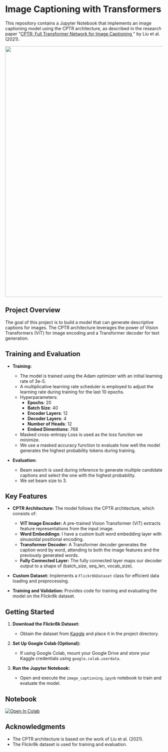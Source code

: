 # Image Captioning with Transformers

This repository contains a Jupyter Notebook that implements an image captioning model using the CPTR architecture, as described in the research paper "[CPTR: Full Transformer Network for Image Captioning
](https://arxiv.org/pdf/2101.10804)" by Liu et al. (2021).

<img src='https://media.licdn.com/dms/image/C4D12AQGA3qFX3peTbw/article-cover_image-shrink_720_1280/0/1648387317335?e=2147483647&v=beta&t=4VOpEV8ptM4B4Q0UTZJUWqv4QFQvIuCubBoQLzJazds' width='800'>

## Project Overview

The goal of this project is to build a model that can generate descriptive captions for images. The CPTR architecture leverages the power of Vision Transformers (ViT) for image encoding and a Transformer decoder for text generation.

## Training and Evaluation

- **Training:**
   - The model is trained using the Adam optimizer with an initial learning rate of 3e-5.
   - A multiplicative learning rate scheduler is employed to adjust the learning rate during training for the last 10 epochs.
   - Hyperparameters:
     - **Epochs**: 20
     - **Batch Size**: 40
     - **Encoder Layers**: 12
     - **Decoder Layers**: 4
     - **Number of Heads**: 12
     - **Embed Dimentions**: 768
   - Masked cross-entropy Loss is used as the loss function we minimize.
   - We use a masked accuracy function to evaluate how well the model generates the highest probability tokens during training.

- **Evaluation:**
   - Beam search is used during inference to generate multiple candidate captions and select the one with the highest probability.
   - We set beam size to 3.

## Key Features

- **CPTR Architecture:** The model follows the CPTR architecture, which consists of:
   - **ViT Image Encoder:** A pre-trained Vision Transformer (ViT) extracts feature representations from the input image.
   - **Word Embeddings**: I have a custom built word embedding layer with sinusoidal positional encoding.
   - **Transformer Decoder:** A Transformer decoder generates the caption word by word, attending to both the image features and the previously generated words.
   - **Fully Connected Layer:** The fully connected layer maps our decoder output to a shape of (batch_size, seq_len, vocab_size).

- **Custom Dataset:** Implements a `Flickr8kDataset` class for efficient data loading and preprocessing.
- **Training and Validation:** Provides code for training and evaluating the model on the Flickr8k dataset.
  
## Getting Started
1. **Download the Flickr8k Dataset:**
   - Obtain the dataset from [Kaggle](https://www.kaggle.com/datasets/adityajn105/flickr8k) and place it in the project directory.

2. **Set Up Google Colab (Optional):**
   - If using Google Colab, mount your Google Drive and store your Kaggle credentials using `google.colab.userdata`.

3. **Run the Jupyter Notebook:**
   - Open and execute the `image_captioning.ipynb` notebook to train and evaluate the model.
  
## Notebook
[![Open In Colab](https://colab.research.google.com/assets/colab-badge.svg)](https://colab.research.google.com/github/danplotkin/PyTorchImageCaptionerTransformer/blob/main/ImageCaptionerPytorch.ipynb)

## Acknowledgments

- The CPTR architecture is based on the work of Liu et al. (2021).
- The Flickr8k dataset is used for training and evaluation.

